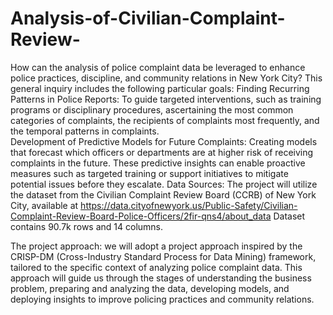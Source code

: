 # Analysis-of-Civilian-Complaint-Review-

How can the analysis of police complaint data be 
leveraged to enhance police practices, discipline, and community relations in New York 
City? 
This general inquiry includes the following particular goals: 
Finding Recurring Patterns in Police Reports: To guide targeted interventions, such as 
training programs or disciplinary procedures, ascertaining the most common categories of 
complaints, the recipients of complaints most frequently, and the temporal patterns in 
complaints.  
Development of Predictive Models for Future Complaints: Creating models that forecast 
which officers or departments are at higher risk of receiving complaints in the future. 
These predictive insights can enable proactive measures such as targeted training or 
support initiatives to mitigate potential issues before they escalate. 
Data Sources: The project will utilize the dataset from the Civilian Complaint Review 
Board (CCRB) of New York City, available at 
https://data.cityofnewyork.us/Public-Safety/Civilian-Complaint-Review-Board-Police-Officers/2fir-qns4/about_data 
Dataset contains 90.7k rows and 14 columns. 

The project approach: 
we will adopt a project approach inspired by the CRISP-DM (Cross-Industry Standard 
Process for Data Mining) framework, tailored to the specific context of analyzing police 
complaint data. This approach will guide us through the stages of understanding the 
business problem, preparing and analyzing the data, developing models, and deploying 
insights to improve policing practices and community relations. 
